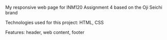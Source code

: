 My responsive web page for INM120 Assignment 4 based on the Oji Seichi brand

Technologies used for this project:
HTML, CSS

Features:
header, web content, footer

